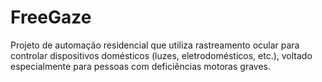 # FreeGaze
Projeto de automação residencial que utiliza rastreamento ocular para controlar dispositivos domésticos (luzes, eletrodomésticos, etc.), voltado especialmente para pessoas com deficiências motoras graves.
